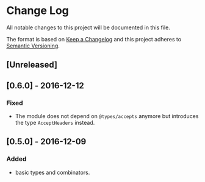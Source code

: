 # Change Log
All notable changes to this project will be documented in this file.

The format is based on [Keep a Changelog](http://keepachangelog.com/) 
and this project adheres to [Semantic Versioning](http://semver.org/).

## [Unreleased]

## [0.6.0] - 2016-12-12
### Fixed
- The module does not depend on `@types/accepts` anymore but introduces the type `AcceptHeaders` instead.

## [0.5.0] - 2016-12-09
### Added
- basic types and combinators.
